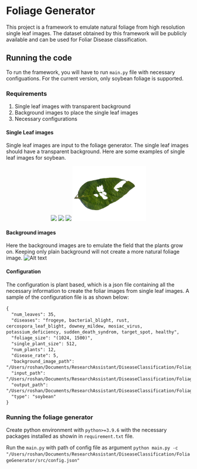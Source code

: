 # Foliage Generator

This project is a framework to emulate natural foliage from high resolution single leaf images.
The dataset obtained by this framework will be publicly available and can be used for Foliar Disease
classification.

## Running the code

To run the framework, you will have to run `main.py` file with necessary configuations.
For the current version, only soybean foliage is supported. 

### Requirements
1. Single leaf images with transparent background
2. Background images to place the single leaf images
3. Necessary configurations


#### Single Leaf images
Single leaf images are input to the foliage generator. The single leaf images should have a transparent background.
Here are some examples of single leaf images for soybean. 
<p align="center">
  <img src="src/sample_single_leaf/bacterial_blight_1.png" width="200"/>
  <img src="src/sample_single_leaf/potassium_deficiency_2.png" width="200"/>
  <img src="src/sample_single_leaf/downey_mildew_2.png" width="200"/>
  <img src="src/sample_single_leaf/healthy_2.png" width="200"/>
</p>

#### Background images 
Here the background images are to emulate the field that the plants grow on. Keeping only plain 
background will not create a more natural foliage image. 
![Alt text](src/sample_single_leaf/img.png)

#### Configuration
The configuration is plant based, which is a json file containing all the necessary information to create the foliar images from single 
leaf images. A sample of the configuration file is as shown below:
```
{
  "num_leaves": 35,
  "diseases": "frogeye, bacterial_blight, rust, cercospora_leaf_blight, downey_mildew, mosiac_virus, potassium_deficiency, sudden_death_syndrom, target_spot, healthy",
  "foliage_size": "(1024, 1500)",
  "single_plant_size": 512,
  "num_plants": 12,
  "disease_rate": 5,
  "background_image_path": "/Users/roshan/Documents/ResearchAssistant/DiseaseClassification/FoliageGenerator/background_images/cropped_images",
  "input_path": "/Users/roshan/Documents/ResearchAssistant/DiseaseClassification/FoliageGenerator/images/soybean",
  "output_path": "/Users/roshan/Documents/ResearchAssistant/DiseaseClassification/FoliageGenerator/output_images/soybean",
  "type": "soybean"
}
```

### Running the foliage generator

Create python environment with `python>=3.9.6` with the necessary packages installed as showin in `requirement.txt` file.

Run the `main.py` with path of config file as argument 
`python main.py -c "/Users/roshan/Documents/ResearchAssistant/DiseaseClassification/FoliageGenerator/src/config.json"`